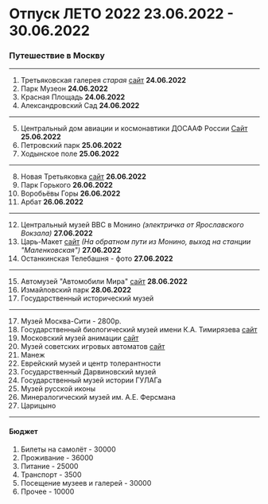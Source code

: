 # Отпуск ЛЕТО 2022 23.06.2022 - 30.06.2022
### Путешествие в Москву
---
1. Третьяковская галерея _старая_ [сайт](https://www.tretyakovgallery.ru/) **24.06.2022**
2. Парк Музеон **24.06.2022**
3. Красная Площадь **24.06.2022**
4. Александровский Сад **24.06.2022**
***
5. Центральный дом авиации и космонавтики ДОСААФ России [Сайт](http://aviacosmosdom.ru/) **25.06.2022**
6. Петровский парк **25.06.2022**
7. Ходынское поле **25.06.2022**
***
8. Новая Третьяковка [сайт](https://www.tretyakovgallery.ru/) **26.06.2022**
9. Парк Горького **26.06.2022**
10. Воробьёвы Горы **26.06.2022**
11. Арбат **26.06.2022**
***
12. Центральный музей ВВС в Монино _(электричка от Ярославского Вокзала)_ **27.06.2022**
13. Царь-Макет [сайт](https://tsar-maket.ru/biletyi/) _(На обратном пути из Монино, выход на станции "Маленковская")_ **27.06.2022**
14. Останкинская Телебашня - фото **27.06.2022**
***
15. Автомузей "Автомобили Мира" [сайт](https://automuseum.ru/) **28.06.2022**
16. Измайловский парк **28.06.2022**
17. Государственный исторический музей
***
17. Музей Москва-Сити - 2800р.
18. Государственный биологический музей имени К.А. Тимирязева [сайт](https://gbmt.ru/ru/)
19. Московский музей анимации [сайт](https://animamuseum.ru/)
20. Музей советских игровых автоматов [сайт](http://15kop.ru/)
21. Манеж 
22. Еврейский музей и центр толерантности
23. Государственный Дарвиновский музей
24. Государственный музей истории ГУЛАГа
25. Музей русской иконы
26. Минералогический музей им. А.Е. Ферсмана
27. Царицыно
---
#### **Бюджет**
1. Билеты на самолёт - 30000
2. Проживание - 36000
3. Питание - 25000
4. Транспорт - 3500
5. Посещение музеев и галерей - 30000
6. Прочее - 10000